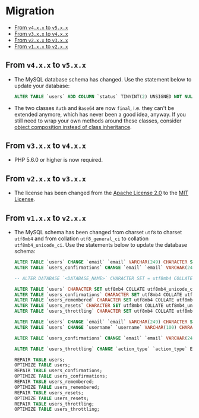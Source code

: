 # Migration

 * [From `v4.x.x` to `v5.x.x`](#from-v4xx-to-v5xx)
 * [From `v3.x.x` to `v4.x.x`](#from-v3xx-to-v4xx)
 * [From `v2.x.x` to `v3.x.x`](#from-v2xx-to-v3xx)
 * [From `v1.x.x` to `v2.x.x`](#from-v1xx-to-v2xx)

## From `v4.x.x` to `v5.x.x`

 * The MySQL database schema has changed. Use the statement below to update your database:

   ```sql
   ALTER TABLE `users` ADD COLUMN `status` TINYINT(2) UNSIGNED NOT NULL DEFAULT 0 AFTER `username`;
   ```

 * The two classes `Auth` and `Base64` are now `final`, i.e. they can't be extended anymore, which has never been a good idea, anyway. If you still need to wrap your own methods around these classes, consider [object composition instead of class inheritance](https://en.wikipedia.org/wiki/Composition_over_inheritance).

## From `v3.x.x` to `v4.x.x`

 * PHP 5.6.0 or higher is now required.

## From `v2.x.x` to `v3.x.x`

 * The license has been changed from the [Apache License 2.0](http://www.apache.org/licenses/LICENSE-2.0) to the [MIT License](https://opensource.org/licenses/MIT).

## From `v1.x.x` to `v2.x.x`

 * The MySQL schema has been changed from charset `utf8` to charset `utf8mb4` and from collation `utf8_general_ci` to collation `utf8mb4_unicode_ci`. Use the statements below to update the database schema:

   ```sql
   ALTER TABLE `users` CHANGE `email` `email` VARCHAR(249) CHARACTER SET utf8 COLLATE utf8_general_ci NOT NULL;
   ALTER TABLE `users_confirmations` CHANGE `email` `email` VARCHAR(249) CHARACTER SET utf8 COLLATE utf8_general_ci NOT NULL;

   -- ALTER DATABASE `<DATABASE_NAME>` CHARACTER SET = utf8mb4 COLLATE = utf8mb4_unicode_ci;

   ALTER TABLE `users` CHARACTER SET utf8mb4 COLLATE utf8mb4_unicode_ci;
   ALTER TABLE `users_confirmations` CHARACTER SET utf8mb4 COLLATE utf8mb4_unicode_ci;
   ALTER TABLE `users_remembered` CHARACTER SET utf8mb4 COLLATE utf8mb4_unicode_ci;
   ALTER TABLE `users_resets` CHARACTER SET utf8mb4 COLLATE utf8mb4_unicode_ci;
   ALTER TABLE `users_throttling` CHARACTER SET utf8mb4 COLLATE utf8mb4_unicode_ci;

   ALTER TABLE `users` CHANGE `email` `email` VARCHAR(249) CHARACTER SET utf8mb4 COLLATE utf8mb4_unicode_ci NOT NULL;
   ALTER TABLE `users` CHANGE `username` `username` VARCHAR(100) CHARACTER SET utf8mb4 COLLATE utf8mb4_unicode_ci NULL DEFAULT NULL;

   ALTER TABLE `users_confirmations` CHANGE `email` `email` VARCHAR(249) CHARACTER SET utf8mb4 COLLATE utf8mb4_unicode_ci NOT NULL;

   ALTER TABLE `users_throttling` CHANGE `action_type` `action_type` ENUM('login','register','confirm_email') CHARACTER SET utf8mb4 COLLATE utf8mb4_unicode_ci NOT NULL;

   REPAIR TABLE users;
   OPTIMIZE TABLE users;
   REPAIR TABLE users_confirmations;
   OPTIMIZE TABLE users_confirmations;
   REPAIR TABLE users_remembered;
   OPTIMIZE TABLE users_remembered;
   REPAIR TABLE users_resets;
   OPTIMIZE TABLE users_resets;
   REPAIR TABLE users_throttling;
   OPTIMIZE TABLE users_throttling;
   ```
